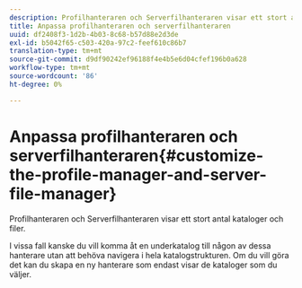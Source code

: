 ```yaml
---
description: Profilhanteraren och Serverfilhanteraren visar ett stort antal kataloger och filer.
title: Anpassa profilhanteraren och serverfilhanteraren
uuid: df2408f3-1d2b-4b03-8c68-b57d88e2d3de
exl-id: b5042f65-c503-420a-97c2-feef610c86b7
translation-type: tm+mt
source-git-commit: d9df90242ef96188f4e4b5e6d04cfef196b0a628
workflow-type: tm+mt
source-wordcount: '86'
ht-degree: 0%

---
```


# Anpassa profilhanteraren och serverfilhanteraren{#customize-the-profile-manager-and-server-file-manager}

Profilhanteraren och Serverfilhanteraren visar ett stort antal kataloger och filer.

I vissa fall kanske du vill komma åt en underkatalog till någon av dessa hanterare utan att behöva navigera i hela katalogstrukturen. Om du vill göra det kan du skapa en ny hanterare som endast visar de kataloger som du väljer.
